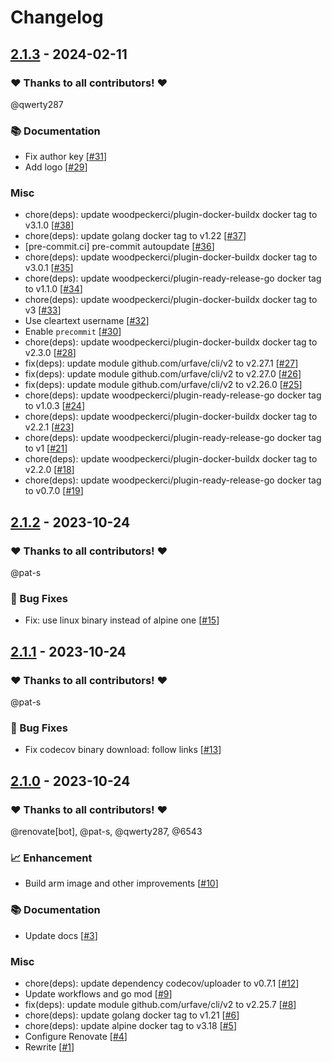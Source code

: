 # Changelog

## [2.1.3](https://github.com/woodpecker-ci/plugin-codecov/releases/tag/2.1.3) - 2024-02-11

### ❤️ Thanks to all contributors! ❤️

@qwerty287

### 📚 Documentation

- Fix author key [[#31](https://github.com/woodpecker-ci/plugin-codecov/pull/31)]
- Add logo [[#29](https://github.com/woodpecker-ci/plugin-codecov/pull/29)]

### Misc

- chore(deps): update woodpeckerci/plugin-docker-buildx docker tag to v3.1.0 [[#38](https://github.com/woodpecker-ci/plugin-codecov/pull/38)]
- chore(deps): update golang docker tag to v1.22 [[#37](https://github.com/woodpecker-ci/plugin-codecov/pull/37)]
- [pre-commit.ci] pre-commit autoupdate [[#36](https://github.com/woodpecker-ci/plugin-codecov/pull/36)]
- chore(deps): update woodpeckerci/plugin-docker-buildx docker tag to v3.0.1 [[#35](https://github.com/woodpecker-ci/plugin-codecov/pull/35)]
- chore(deps): update woodpeckerci/plugin-ready-release-go docker tag to v1.1.0 [[#34](https://github.com/woodpecker-ci/plugin-codecov/pull/34)]
- chore(deps): update woodpeckerci/plugin-docker-buildx docker tag to v3 [[#33](https://github.com/woodpecker-ci/plugin-codecov/pull/33)]
- Use cleartext username [[#32](https://github.com/woodpecker-ci/plugin-codecov/pull/32)]
- Enable `precommit` [[#30](https://github.com/woodpecker-ci/plugin-codecov/pull/30)]
- chore(deps): update woodpeckerci/plugin-docker-buildx docker tag to v2.3.0 [[#28](https://github.com/woodpecker-ci/plugin-codecov/pull/28)]
- fix(deps): update module github.com/urfave/cli/v2 to v2.27.1 [[#27](https://github.com/woodpecker-ci/plugin-codecov/pull/27)]
- fix(deps): update module github.com/urfave/cli/v2 to v2.27.0 [[#26](https://github.com/woodpecker-ci/plugin-codecov/pull/26)]
- fix(deps): update module github.com/urfave/cli/v2 to v2.26.0 [[#25](https://github.com/woodpecker-ci/plugin-codecov/pull/25)]
- chore(deps): update woodpeckerci/plugin-ready-release-go docker tag to v1.0.3 [[#24](https://github.com/woodpecker-ci/plugin-codecov/pull/24)]
- chore(deps): update woodpeckerci/plugin-docker-buildx docker tag to v2.2.1 [[#23](https://github.com/woodpecker-ci/plugin-codecov/pull/23)]
- chore(deps): update woodpeckerci/plugin-ready-release-go docker tag to v1 [[#21](https://github.com/woodpecker-ci/plugin-codecov/pull/21)]
- chore(deps): update woodpeckerci/plugin-docker-buildx docker tag to v2.2.0 [[#18](https://github.com/woodpecker-ci/plugin-codecov/pull/18)]
- chore(deps): update woodpeckerci/plugin-ready-release-go docker tag to v0.7.0 [[#19](https://github.com/woodpecker-ci/plugin-codecov/pull/19)]

## [2.1.2](https://github.com/woodpecker-ci/plugin-codecov/releases/tag/2.1.2) - 2023-10-24

### ❤️ Thanks to all contributors! ❤️

@pat-s

### 🐛 Bug Fixes

- Fix: use linux binary instead of alpine one [[#15](https://github.com/woodpecker-ci/plugin-codecov/pull/15)]

## [2.1.1](https://github.com/woodpecker-ci/plugin-codecov/releases/tag/2.1.1) - 2023-10-24

### ❤️ Thanks to all contributors! ❤️

@pat-s

### 🐛 Bug Fixes

- Fix codecov binary download: follow links [[#13](https://github.com/woodpecker-ci/plugin-codecov/pull/13)]

## [2.1.0](https://github.com/woodpecker-ci/plugin-codecov/releases/tag/2.1.0) - 2023-10-24

### ❤️ Thanks to all contributors! ❤️

@renovate[bot], @pat-s, @qwerty287, @6543

### 📈 Enhancement

- Build arm image and other improvements [[#10](https://github.com/woodpecker-ci/plugin-codecov/pull/10)]

### 📚 Documentation

- Update docs [[#3](https://github.com/woodpecker-ci/plugin-codecov/pull/3)]

### Misc

- chore(deps): update dependency codecov/uploader to v0.7.1 [[#12](https://github.com/woodpecker-ci/plugin-codecov/pull/12)]
- Update workflows and go mod [[#9](https://github.com/woodpecker-ci/plugin-codecov/pull/9)]
- fix(deps): update module github.com/urfave/cli/v2 to v2.25.7 [[#8](https://github.com/woodpecker-ci/plugin-codecov/pull/8)]
- chore(deps): update golang docker tag to v1.21 [[#6](https://github.com/woodpecker-ci/plugin-codecov/pull/6)]
- chore(deps): update alpine docker tag to v3.18 [[#5](https://github.com/woodpecker-ci/plugin-codecov/pull/5)]
- Configure Renovate [[#4](https://github.com/woodpecker-ci/plugin-codecov/pull/4)]
- Rewrite [[#1](https://github.com/woodpecker-ci/plugin-codecov/pull/1)]
